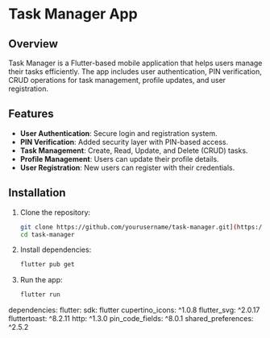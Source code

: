 # Task Manager App

## Overview
Task Manager is a Flutter-based mobile application that helps users manage their tasks efficiently. The app includes user authentication, PIN verification, CRUD operations for task management, profile updates, and user registration.

## Features
- **User Authentication**: Secure login and registration system.
- **PIN Verification**: Added security layer with PIN-based access.
- **Task Management**: Create, Read, Update, and Delete (CRUD) tasks.
- **Profile Management**: Users can update their profile details.
- **User Registration**: New users can register with their credentials.

## Installation
1. Clone the repository:
   ```sh
   git clone https://github.com/yourusername/task-manager.git](https://github.com/promitarjan/Task-Manager-App.git
   cd task-manager
   ```
2. Install dependencies:
   ```sh
   flutter pub get
   ```
3. Run the app:
   ```sh
   flutter run
   ```

dependencies:
  flutter:
    sdk: flutter
  cupertino_icons: ^1.0.8
  flutter_svg: ^2.0.17
  fluttertoast: ^8.2.11
  http: ^1.3.0
  pin_code_fields: ^8.0.1
  shared_preferences: ^2.5.2


